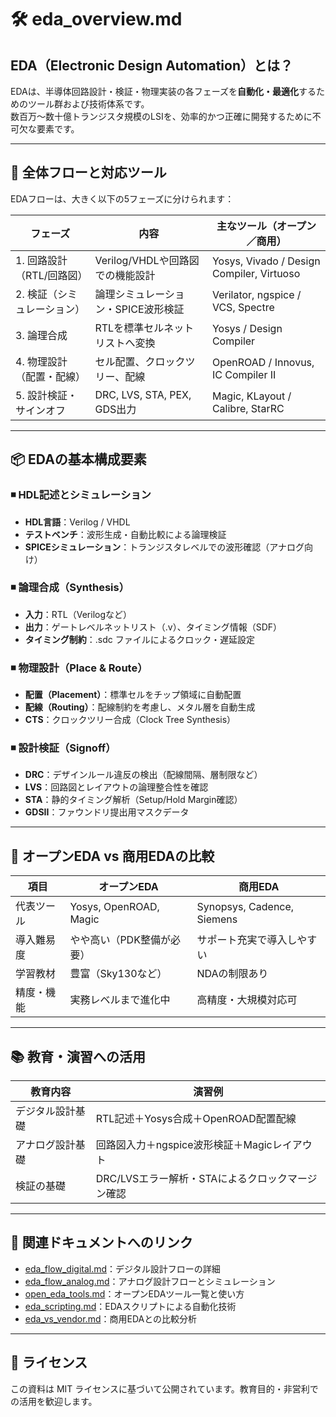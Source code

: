 # 🛠️ eda_overview.md

## EDA（Electronic Design Automation）とは？

EDAは、半導体回路設計・検証・物理実装の各フェーズを**自動化・最適化**するためのツール群および技術体系です。  
数百万～数十億トランジスタ規模のLSIを、効率的かつ正確に開発するために不可欠な要素です。

---

## 🧭 全体フローと対応ツール

EDAフローは、大きく以下の5フェーズに分けられます：

| フェーズ | 内容 | 主なツール（オープン／商用） |
|----------|------|-------------------------------|
| 1. 回路設計（RTL/回路図） | Verilog/VHDLや回路図での機能設計 | Yosys, Vivado / Design Compiler, Virtuoso |
| 2. 検証（シミュレーション） | 論理シミュレーション・SPICE波形検証 | Verilator, ngspice / VCS, Spectre |
| 3. 論理合成 | RTLを標準セルネットリストへ変換 | Yosys / Design Compiler |
| 4. 物理設計（配置・配線） | セル配置、クロックツリー、配線 | OpenROAD / Innovus, IC Compiler II |
| 5. 設計検証・サインオフ | DRC, LVS, STA, PEX, GDS出力 | Magic, KLayout / Calibre, StarRC |

---

## 📦 EDAの基本構成要素

### ◾ HDL記述とシミュレーション

- **HDL言語**：Verilog / VHDL  
- **テストベンチ**：波形生成・自動比較による論理検証  
- **SPICEシミュレーション**：トランジスタレベルでの波形確認（アナログ向け）

### ◾ 論理合成（Synthesis）

- **入力**：RTL（Verilogなど）  
- **出力**：ゲートレベルネットリスト（.v）、タイミング情報（SDF）  
- **タイミング制約**：.sdc ファイルによるクロック・遅延設定

### ◾ 物理設計（Place & Route）

- **配置（Placement）**：標準セルをチップ領域に自動配置  
- **配線（Routing）**：配線制約を考慮し、メタル層を自動生成  
- **CTS**：クロックツリー合成（Clock Tree Synthesis）

### ◾ 設計検証（Signoff）

- **DRC**：デザインルール違反の検出（配線間隔、層制限など）  
- **LVS**：回路図とレイアウトの論理整合性を確認  
- **STA**：静的タイミング解析（Setup/Hold Margin確認）  
- **GDSII**：ファウンドリ提出用マスクデータ

---

## 🧰 オープンEDA vs 商用EDAの比較

| 項目 | オープンEDA | 商用EDA |
|------|-------------|----------|
| 代表ツール | Yosys, OpenROAD, Magic | Synopsys, Cadence, Siemens |
| 導入難易度 | やや高い（PDK整備が必要） | サポート充実で導入しやすい |
| 学習教材 | 豊富（Sky130など） | NDAの制限あり |
| 精度・機能 | 実務レベルまで進化中 | 高精度・大規模対応可 |

---

## 📚 教育・演習への活用

| 教育内容 | 演習例 |
|----------|--------|
| デジタル設計基礎 | RTL記述＋Yosys合成＋OpenROAD配置配線 |
| アナログ設計基礎 | 回路図入力＋ngspice波形検証＋Magicレイアウト |
| 検証の基礎 | DRC/LVSエラー解析・STAによるクロックマージン確認 |

---

## 🔗 関連ドキュメントへのリンク

- [eda_flow_digital.md](eda_flow_digital.md)：デジタル設計フローの詳細  
- [eda_flow_analog.md](eda_flow_analog.md)：アナログ設計フローとシミュレーション  
- [open_eda_tools.md](open_eda_tools.md)：オープンEDAツール一覧と使い方  
- [eda_scripting.md](eda_scripting.md)：EDAスクリプトによる自動化技術  
- [eda_vs_vendor.md](eda_vs_vendor.md)：商用EDAとの比較分析  

---

## 📄 ライセンス

この資料は MIT ライセンスに基づいて公開されています。教育目的・非営利での活用を歓迎します。
